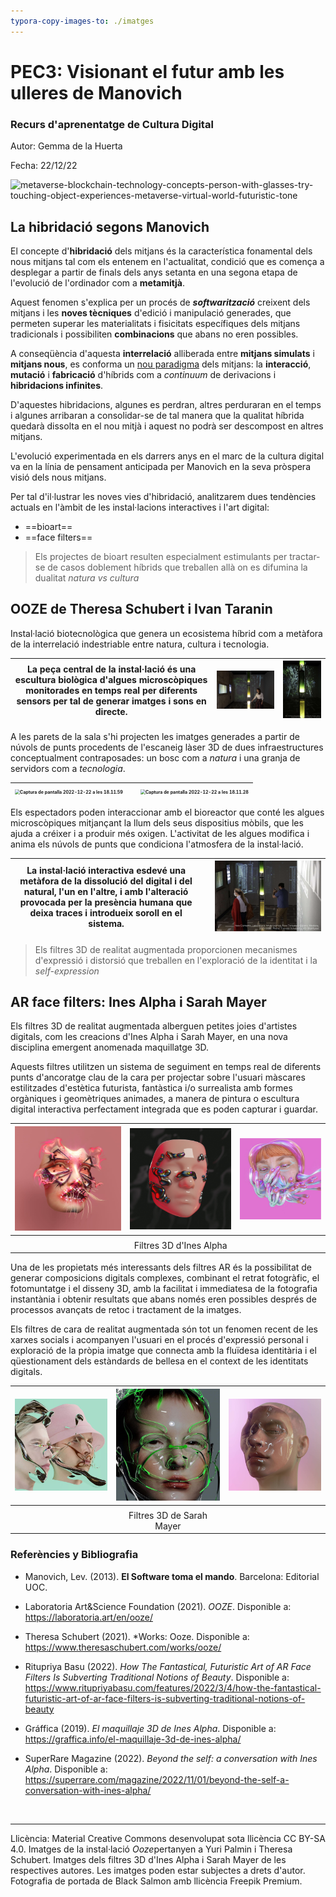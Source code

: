 ```yaml
---
typora-copy-images-to: ./imatges
---
```


# PEC3: Visionant el futur amb les ulleres de Manovich 

### Recurs d'aprenentatge de Cultura Digital


Autor: Gemma de la Huerta


Fecha: 22/12/22

![metaverse-blockchain-technology-concepts-person-with-glasses-try-touching-object-experiences-metaverse-virtual-world-futuristic-tone](imatges/metaverse-blockchain-technology-concepts-person-with-glasses-try-touching-object-experiences-metaverse-virtual-world-futuristic-tone.jpg) 

## La hibridació segons Manovich

El concepte d'**hibridació** dels mitjans és la característica fonamental dels nous mitjans tal com els entenem en l'actualitat, condició que es comença a desplegar a partir de finals dels anys setanta en una segona etapa de l'evolució de l'ordinador com a **metamitjà**.



Aquest fenomen s'explica per un procés de ***softwarització*** creixent dels mitjans i les **noves tècniques** d'edició i manipulació generades, que permeten superar les materialitats i fisicitats específiques dels mitjans tradicionals i possibiliten **combinacions** que abans no eren possibles. 



A conseqüència d'aquesta **interrelació** alliberada entre **mitjans simulats** i **mitjans nous**, es conforma un <u>nou paradigma</u> dels mitjans: la **interacció**, **mutació** i **fabricació** d'híbrids com a *continuum* de derivacions i **hibridacions infinites**. 



D'aquestes hibridacions, algunes es perdran, altres perduraran en el temps i algunes arribaran a consolidar-se de tal manera que la qualitat híbrida quedarà dissolta en el nou mitjà i aquest no podrà ser descompost en altres mitjans. 



L'evolució experimentada en els darrers anys en el marc de la cultura digital va en la línia de pensament anticipada per Manovich en la seva pròspera visió dels nous mitjans. 



Per tal d'il·lustrar les noves vies d'hibridació, analitzarem dues tendències actuals en l'àmbit de les instal·lacions interactives i l'art digital: 

- ==bioart==
- ==face filters== 







> Els projectes de bioart resulten especialment estimulants per tractar-se de casos doblement híbrids que treballen allà on es difumina la dualitat *natura vs cultura*

## OOZE de Theresa Schubert i Ivan Taranin 

Instal·lació biotecnològica que genera un ecosistema híbrid com a metàfora de la interrelació indestriable entre natura, cultura i tecnologia.

| La peça central de la instal·lació és una escultura biològica d'algues microscòpiques  monitorades en temps real per diferents sensors per tal de generar imatges i sons en directe. | <img src="imatges/Captura de pantalla 2022-12-23 a les 1.59.34.png" alt="Captura de pantalla 2022-12-23 a les 1.59.34" style="zoom:50%;" /> | <img src="imatges/Captura de pantalla 2022-12-22 a les 18.12.16.png" alt="Captura de pantalla 2022-12-22 a les 18.12.16" style="zoom: 50%;" /> |
| ------------------------------------------------------------ | ------------------------------------------------------------ | ------------------------------------------------------------ |



A les parets de la sala s'hi projecten les imatges generades a partir de núvols de punts procedents de l'escaneig làser 3D de dues infraestructures conceptualment contraposades: un bosc com a *natura* i una granja de servidors com a *tecnologia*.

| <img src="imatges/Captura de pantalla 2022-12-22 a les 18.11.59.png" alt="Captura de pantalla 2022-12-22 a les 18.11.59" style="zoom:50%;" /> |      | <img src="imatges/Captura de pantalla 2022-12-22 a les 18.11.28.png" alt="Captura de pantalla 2022-12-22 a les 18.11.28" style="zoom:50%;" /> |
| ------------------------------------------------------------ | ---- | ------------------------------------------------------------ |



Els espectadors poden interaccionar amb el bioreactor que conté les algues microscòpiques mitjançant la llum dels seus dispositius mòbils, que les ajuda a créixer i a produir més oxigen. L'activitat de les algues modifica i anima els núvols de punts que condiciona l'atmosfera de la instal·lació.

| La instal·lació interactiva esdevé una metàfora de la dissolució del digital i del natural, l'un en l'altre, i amb l'alteració provocada per la presència humana que deixa traces i introdueix soroll en el sistema. |      | <img src="imatges/Captura de pantalla 2022-12-22 a les 18.08.22.png" alt="Captura de pantalla 2022-12-22 a les 18.08.22"  /> |
| ------------------------------------------------------------ | ---- | ------------------------------------------------------------ |







> Els filtres 3D de realitat augmentada proporcionen mecanismes d'expressió i distorsió que treballen en l'exploració de la identitat i la *self-expression*

## AR face filters: Ines Alpha i Sarah Mayer

Els filtres 3D de realitat augmentada alberguen petites joies d'artistes digitals, com les creacions d'Ines Alpha i Sarah Mayer, en una nova disciplina emergent anomenada maquillatge 3D.



Aquests filtres utilitzen un sistema de seguiment en temps real de diferents punts d'ancoratge clau de la cara per projectar sobre l'usuari màscares estilitzades d'estètica futurista, fantàstica i/o surrealista amb formes orgàniques i geomètriques animades, a manera de pintura o escultura digital interactiva perfectament integrada que es poden capturar i guardar.

| ![Picto2020_InesAlpha_1](imatges/Picto2020_InesAlpha_1.jpg) | <img src="imatges/InesAlpha_metalmagazine_4.jpg" alt="InesAlpha_metalmagazine_4" style="zoom:67%;" /> | <img src="imatges/Captura de pantalla 2022-12-23 a les 0.06.29.png" alt="Captura de pantalla 2022-12-23 a les 0.06.29" style="zoom:67%;" /> |
| ----------------------------------------------------------- | :----------------------------------------------------------: | ------------------------------------------------------------ |
|                                                             |                                                              |                                                              |
|                                                             |                   Filtres 3D d'Ines Alpha                    |                                                              |



Una de les propietats més interessants dels filtres AR és la possibilitat de generar composicions digitals complexes, combinant el retrat fotogràfic, el fotomuntatge i el disseny 3D, amb la facilitat i immediatesa de la fotografia instantània i obtenir resultats que abans només eren possibles després de processos avançats de retoc i tractament de la imatges. 



Els filtres de cara de realitat augmentada són tot un fenomen recent de les xarxes socials i acompanyen l'usuari en el procés d'expressió personal i exploració de la pròpia imatge que connecta amb la fluïdesa identitària i el qüestionament dels estàndards de bellesa en el context de les identitats digitals.



| <img src="imatges/144823298_115422577147673_2098298829508180303_n.jpg" alt="144823298_115422577147673_2098298829508180303_n" style="zoom:50%;" /> | <img src="imatges/241379114_171422958456907_2699886211831871862_n.jpg" alt="241379114_171422958456907_2699886211831871862_n" style="zoom:50%;" /> | <img src="imatges/133826506_431600327971618_525626628654004950_n.jpg" alt="133826506_431600327971618_525626628654004950_n" style="zoom:50%;" /> |
| :----------------------------------------------------------: | :----------------------------------------------------------: | ------------------------------------------------------------ |
|                                                              |                                                              |                                                              |
|                                                              |                  Filtres 3D de Sarah Mayer                   |                                                              |




### Referències y Bibliografia

* Manovich, Lev. (2013). **El Software toma el mando**. Barcelona: Editorial UOC. 

* Laboratoria Art&Science Foundation (2021). *OOZE*. Disponible a: https://laboratoria.art/en/ooze/

* Theresa Schubert (2021). *Works: Ooze. Disponible a: https://www.theresaschubert.com/works/ooze/

* Ritupriya Basu (2022). *How The Fantastical, Futuristic Art of AR Face Filters Is Subverting Traditional Notions of Beauty*. Disponible a:  https://www.ritupriyabasu.com/features/2022/3/4/how-the-fantastical-futuristic-art-of-ar-face-filters-is-subverting-traditional-notions-of-beauty

* Gráffica (2019). *El maquillaje 3D de Ines Alpha*. Disponible a: https://graffica.info/el-maquillaje-3d-de-ines-alpha/

* SuperRare Magazine (2022). *Beyond the self: a conversation with Ines Alpha*. Disponible a: https://superrare.com/magazine/2022/11/01/beyond-the-self-a-conversation-with-ines-alpha/

  ‌


----

Llicència: Material Creative Commons desenvolupat sota llicència CC BY-SA 4.0. Imatges de la instal·lació *Ooze*pertanyen a Yuri Palmin i Theresa Schubert. Imatges dels filtres 3D d'Ines Alpha i Sarah Mayer de les respectives autores. Les imatges poden estar subjectes a drets d'autor. Fotografia de portada de Black Salmon amb llicència Freepik Premium.
